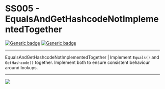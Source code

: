 # SS005 - EqualsAndGetHashcodeNotImplementedTogether

[![Generic badge](https://img.shields.io/badge/Severity-Warning-yellow.svg)](https://shields.io/) [![Generic badge](https://img.shields.io/badge/CodeFix-Yes-green.svg)](https://shields.io/)

---

EqualsAndGetHashcodeNotImplementedTogether  | Implement `Equals()` and `GetHashcode()` together. Implement both to ensure consistent behaviour around lookups.

---

![](https://user-images.githubusercontent.com/2777107/189771957-d7056c12-b618-4137-ae8e-e3314ab3e687.gif)